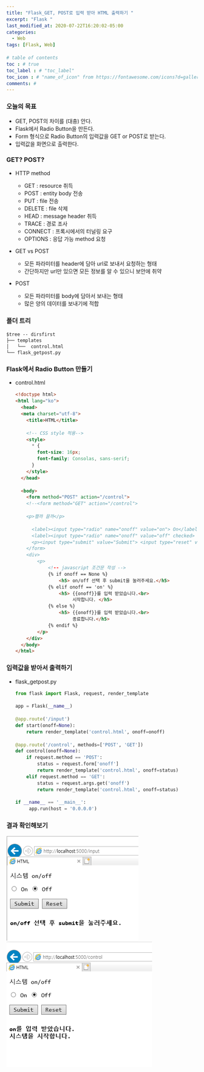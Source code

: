 ```yaml
---
title: "Flask_GET, POST로 입력 받아 HTML 출력하기 "
excerpt: "Flask "
last_modified_at: 2020-07-22T16:20:02-05:00
categories:
  - Web
tags: [Flask, Web]

# table of contents
toc : # true
toc_label : # "toc_label"
toc_icon : # "name_of_icon" from https://fontawesome.com/icons?d=gallery&s=solid&m=free
comments: # 
---
```




### 오늘의 목표

- GET, POST의 차이를 (대충) 안다.
- Flask에서 Radio Button을 만든다.
- Form 형식으로 Radio Button의 입력값을 GET or POST로 받는다.
- 입력값을 화면으로 출력한다.





### GET? POST?

- HTTP method
  - GET : resource 취득
  - POST : entity body 전송
  - PUT : file 전송
  - DELETE : file 삭제
  - HEAD : message header 취득
  - TRACE : 경로 조사
  - CONNECT : 프록시에서의 터널링 요구
  - OPTIONS : 응답 가능 method 요청

- GET vs POST
  - 모든 파라미터를 header에 담아 url로 보내서 요청하는 형태
  - 간단하지만 url만 있으면 모든 정보를 알 수 있으니 보안에 취약
- POST
  - 모든 파라미터를 body에 담아서 보내는 형태
  - 많은 양의 데이터를 보내기에 적합



### 폴더 트리

```
$tree -- dirsfirst
├── templates
│   └──  control.html
└── flask_getpost.py
```



### Flask에서 Radio Button 만들기

- control.html

  ```html
  <!doctype html>
  <html lang="ko">
    <head>
    <meta charset="utf-8">
      <title>HTML</title>
      
      <!-- CSS style 적용-->
      <style>
        * {
          font-size: 16px;
          font-family: Consolas, sans-serif;
        }
      </style>
    </head>
  
    <body>
      <form method="POST" action="/control">
      <!--<form method="GET" action="/control"> 
  
      <p>켤까 끌까</p>
          
        <label><input type="radio" name="onoff" value="on"> On</label>
        <label><input type="radio" name="onoff" value="off" checked> Off</label>
        <p><input type="submit" value="Submit"> <input type="reset" value="Reset"></p>
      </form>
      <div>
          <p>
              <!-- javascript 조건문 작성 -->
              {% if onoff == None %}
                  <h5> on/off 선택 후 submit을 눌러주세요.</h5>
              {% elif onoff == 'on' %}
                  <h5> {{onoff}}를 입력 받았습니다.<br>
                       시작합니다. </h5>
              {% else %}
                  <h5> {{onoff}}를 입력 받았습니다.<br>
                       종료합니다.</h5>
              {% endif %}
          </p>
      </div>
    </body>
  </html>
  ```

  

### 입력값을 받아서 출력하기

- flask_getpost.py

  ```python
  from flask import Flask, request, render_template
  
  app = Flask(__name__)
  
  @app.route('/input')
  def start(onoff=None):
      return render_template('control.html', onoff=onoff)
  
  @app.route('/control', methods=['POST', 'GET'])
  def control(onoff=None):
      if request.method == 'POST':
          status = request.form['onoff']
          return render_template('control.html', onoff=status)
      elif request.method == 'GET':
          status = request.args.get('onoff')
          return render_template('control.html', onoff=status)
  
  if __name__ == '__main__':
       app.run(host = '0.0.0.0') 
  ```

  

### 결과 확인해보기

![image-20200722154539826](/assets/images/2020-07-22-Flask_get_post_radio_input.png)![image-20200722154555488](/assets/images/2020-07-22-Flask_get_post_radio_control.png)
